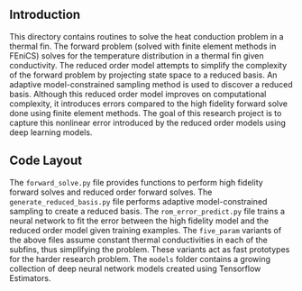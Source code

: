 ## Introduction
This directory contains routines to solve the heat conduction problem in a thermal fin. 
The forward problem (solved with finite element methods in FEniCS) solves for the temperature
distribution in a thermal fin given conductivity.
The reduced order model attempts to simplify the complexity of the forward problem by projecting
state space to a reduced basis. An adaptive model-constrained sampling method is used to discover
a reduced basis.
Although this reduced order model improves on computational complexity, it introduces errors compared to 
the high fidelity forward solve done using finite element methods. 
The goal of this research project is to capture this nonlinear error introduced by the reduced order models
using deep learning models.


## Code Layout
The `forward_solve.py` file provides functions to perform high fidelity forward solves and reduced order 
forward solves.
The `generate_reduced_basis.py` file performs adaptive model-constrained sampling to create a reduced basis.
The `rom_error_predict.py` file trains a neural network to fit the error between the high fidelity model
and the reduced order model given training examples.
The `five_param` variants of the above files assume constant thermal conductivities in each of the subfins,
thus simplifying the problem. These variants act as fast prototypes for the harder research problem.
The `models` folder contains a growing collection of deep neural network models created using Tensorflow Estimators.

